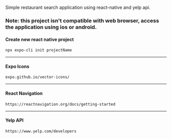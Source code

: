 Simple restaurant search application using react-native and yelp api.
### Note: this project isn't compatible with web browser, access the application using ios or android.
#### Create new react native project
```
npx expo-cli init projectName
```
---
#### Expo Icons
```
expo.github.io/vector-icons/
```
---
#### React Navigation
```
https://reactnavigation.org/docs/getting-started
```
---
#### Yelp API
```
https://www.yelp.com/developers
```
